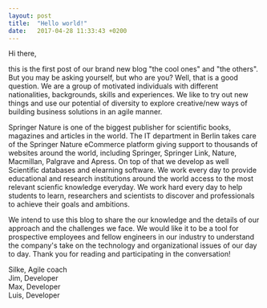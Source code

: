 ```yaml
---
layout: post
title:  "Hello world!"
date:   2017-04-28 11:33:43 +0200
---
```


Hi there,

this is the first post of our brand new blog "the cool ones" and "the others". But you may be asking yourself, but who are you? Well, that is a good question. We are a group of motivated individuals with different nationalities, backgrounds, skills and experiences. We like to try out new things and use our potential of diversity to explore creative/new ways of building business solutions in an agile manner.

Springer Nature is one of the biggest publisher for scientific books, magazines and articles in the world. The IT department in Berlin takes care of the Springer Nature eCommerce platform giving support to thousands of websites around the world, including Springer, Springer Link, Nature, Macmillan, Palgrave and Apress. On top of that we develop as well Scientific databases and elearning software. We work every day to provide educational and research institutions around the world access to the most relevant scienfic knowledge everyday.
We work hard every day to help students to learn, researchers and scientists to discover and professionals to achieve their goals and ambitions.

We intend to use this blog to share the our knowledge and the details of our approach and the challenges we face. We would like it to be a tool for prospective employees and fellow engineers in our industry to understand the company's take on the technology and organizational issues of our day to day. Thank you for reading and participating in the conversation!

Silke, Agile coach <br/>
Jim, Developer <br/>
Max, Developer <br/>
Luis, Developer
